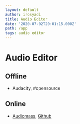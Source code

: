 ```yaml
---
layout: default
author: irosyadi
title: Audio Editor
date: '2020-07-02T20:01:15.000Z'
path: /app
tags: audio editor
---
```


# Audio Editor

## Offline

* Audacity, \#opensource

## Online

* [Audiomass](https://audiomass.co/), [Github](https://github.com/pkalogiros/audiomass)

